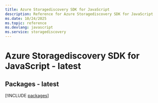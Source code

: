 ```yaml
---
title: Azure Storagediscovery SDK for JavaScript
description: Reference for Azure Storagediscovery SDK for JavaScript
ms.date: 10/24/2025
ms.topic: reference
ms.devlang: javascript
ms.service: storagediscovery
---
```

# Azure Storagediscovery SDK for JavaScript - latest
## Packages - latest
[!INCLUDE [packages](storagediscovery-index.md)]